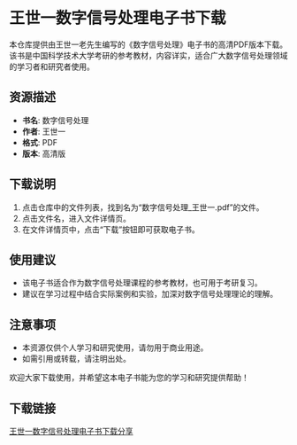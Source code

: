 # 王世一数字信号处理电子书下载

本仓库提供由王世一老先生编写的《数字信号处理》电子书的高清PDF版本下载。该书是中国科学技术大学考研的参考教材，内容详实，适合广大数字信号处理领域的学习者和研究者使用。

## 资源描述

- **书名**: 数字信号处理
- **作者**: 王世一
- **格式**: PDF
- **版本**: 高清版

## 下载说明

1. 点击仓库中的文件列表，找到名为“数字信号处理_王世一.pdf”的文件。
2. 点击文件名，进入文件详情页。
3. 在文件详情页中，点击“下载”按钮即可获取电子书。

## 使用建议

- 该电子书适合作为数字信号处理课程的参考教材，也可用于考研复习。
- 建议在学习过程中结合实际案例和实验，加深对数字信号处理理论的理解。

## 注意事项

- 本资源仅供个人学习和研究使用，请勿用于商业用途。
- 如需引用或转载，请注明出处。

欢迎大家下载使用，并希望这本电子书能为您的学习和研究提供帮助！

## 下载链接

[王世一数字信号处理电子书下载分享](https://pan.quark.cn/s/7a6967a5a312)